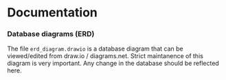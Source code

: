 # Documentation
### Database diagrams (ERD)
The file `erd_diagram.drawio` is a database diagram that can be viewed/edited from draw.io / diagrams.net.
Strict maintanence of this diagram is very important. Any change in the database should be reflected here.
